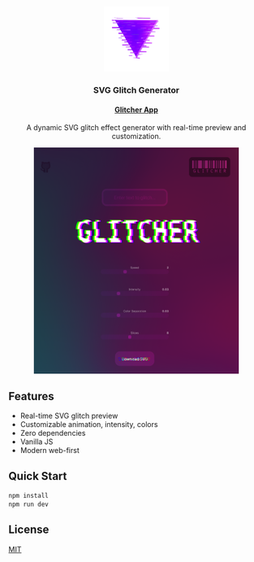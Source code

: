 <div align="center">
    <img src="public/logo.png" alt="demo" height="128" />
    <h3>SVG Glitch Generator</h3>
    <h4>
        <a href="https://metaory.github.io/glitcher-app/" target="_blank">Glitcher App</a>
    </h4>
    <p>
        A dynamic SVG glitch effect generator with real-time preview and customization.
    </p>
    <img src="public/screenshot.png" alt="demo" width="80%" />
</div>

## Features

- Real-time SVG glitch preview
- Customizable animation, intensity, colors
- Zero dependencies
- Vanilla JS
- Modern web-first

## Quick Start

```bash
npm install
npm run dev
```

## License

[MIT](LICENSE)